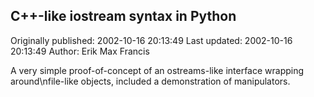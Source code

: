## C++-like iostream syntax in Python

Originally published: 2002-10-16 20:13:49
Last updated: 2002-10-16 20:13:49
Author: Erik Max Francis

A very simple proof-of-concept of an ostreams-like interface wrapping around\nfile-like objects, included a demonstration of manipulators.